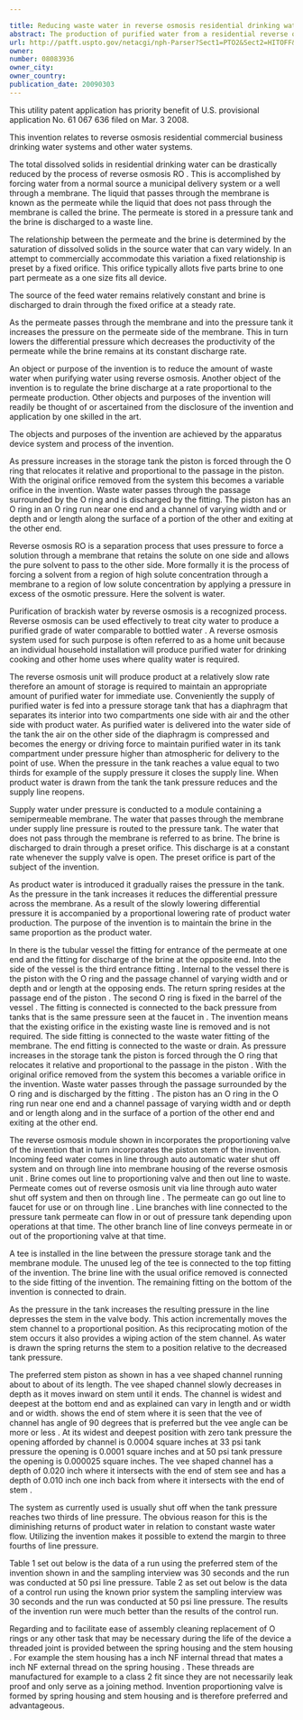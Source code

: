 ```yaml
---

title: Reducing waste water in reverse osmosis residential drinking water systems
abstract: The production of purified water from a residential reverse osmosis drinking water system is limited by the pressure build up in the holding tank or reservoir. While the pressure in the tank increases the brine or waste water continues to flow at a constant rate. This condition makes an undesirable out of proportion relationship between the purified water and the waste water. The production of product water is controlled by the differential pressure across the purification membrane, as the tank pressure increases the differential pressure decreases and reduced production of product water results. The purpose of the device is to utilize the increasing tank pressure as a force to actuate the valve that proportions the waste water in a direct relationship with the product water. The ratio between the product water and the waste water remains constant during the period that purified water is being delivered to the holding tank.
url: http://patft.uspto.gov/netacgi/nph-Parser?Sect1=PTO2&Sect2=HITOFF&p=1&u=%2Fnetahtml%2FPTO%2Fsearch-adv.htm&r=1&f=G&l=50&d=PALL&S1=08083936&OS=08083936&RS=08083936
owner: 
number: 08083936
owner_city: 
owner_country: 
publication_date: 20090303
---
```

This utility patent application has priority benefit of U.S. provisional application No. 61 067 636 filed on Mar. 3 2008.

This invention relates to reverse osmosis residential commercial business drinking water systems and other water systems.

The total dissolved solids in residential drinking water can be drastically reduced by the process of reverse osmosis RO . This is accomplished by forcing water from a normal source a municipal delivery system or a well through a membrane. The liquid that passes through the membrane is known as the permeate while the liquid that does not pass through the membrane is called the brine. The permeate is stored in a pressure tank and the brine is discharged to a waste line.

The relationship between the permeate and the brine is determined by the saturation of dissolved solids in the source water that can vary widely. In an attempt to commercially accommodate this variation a fixed relationship is preset by a fixed orifice. This orifice typically allots five parts brine to one part permeate as a one size fits all device.

The source of the feed water remains relatively constant and brine is discharged to drain through the fixed orifice at a steady rate.

As the permeate passes through the membrane and into the pressure tank it increases the pressure on the permeate side of the membrane. This in turn lowers the differential pressure which decreases the productivity of the permeate while the brine remains at its constant discharge rate.

An object or purpose of the invention is to reduce the amount of waste water when purifying water using reverse osmosis. Another object of the invention is to regulate the brine discharge at a rate proportional to the permeate production. Other objects and purposes of the invention will readily be thought of or ascertained from the disclosure of the invention and application by one skilled in the art.

The objects and purposes of the invention are achieved by the apparatus device system and process of the invention.

As pressure increases in the storage tank the piston is forced through the O ring that relocates it relative and proportional to the passage in the piston. With the original orifice removed from the system this becomes a variable orifice in the invention. Waste water passes through the passage surrounded by the O ring and is discharged by the fitting. The piston has an O ring in an O ring run near one end and a channel of varying width and or depth and or length along the surface of a portion of the other and exiting at the other end.

Reverse osmosis RO is a separation process that uses pressure to force a solution through a membrane that retains the solute on one side and allows the pure solvent to pass to the other side. More formally it is the process of forcing a solvent from a region of high solute concentration through a membrane to a region of low solute concentration by applying a pressure in excess of the osmotic pressure. Here the solvent is water.

Purification of brackish water by reverse osmosis is a recognized process. Reverse osmosis can be used effectively to treat city water to produce a purified grade of water comparable to bottled water . A reverse osmosis system used for such purpose is often referred to as a home unit because an individual household installation will produce purified water for drinking cooking and other home uses where quality water is required.

The reverse osmosis unit will produce product at a relatively slow rate therefore an amount of storage is required to maintain an appropriate amount of purified water for immediate use. Conveniently the supply of purified water is fed into a pressure storage tank that has a diaphragm that separates its interior into two compartments one side with air and the other side with product water. As purified water is delivered into the water side of the tank the air on the other side of the diaphragm is compressed and becomes the energy or driving force to maintain purified water in its tank compartment under pressure higher than atmospheric for delivery to the point of use. When the pressure in the tank reaches a value equal to two thirds for example of the supply pressure it closes the supply line. When product water is drawn from the tank the tank pressure reduces and the supply line reopens.

Supply water under pressure is conducted to a module containing a semipermeable membrane. The water that passes through the membrane under supply line pressure is routed to the pressure tank. The water that does not pass through the membrane is referred to as brine. The brine is discharged to drain through a preset orifice. This discharge is at a constant rate whenever the supply valve is open. The preset orifice is part of the subject of the invention.

As product water is introduced it gradually raises the pressure in the tank. As the pressure in the tank increases it reduces the differential pressure across the membrane. As a result of the slowly lowering differential pressure it is accompanied by a proportional lowering rate of product water production. The purpose of the invention is to maintain the brine in the same proportion as the product water.

In there is the tubular vessel the fitting for entrance of the permeate at one end and the fitting for discharge of the brine at the opposite end. Into the side of the vessel is the third entrance fitting . Internal to the vessel there is the piston with the O ring and the passage channel of varying width and or depth and or length at the opposing ends. The return spring resides at the passage end of the piston . The second O ring is fixed in the barrel of the vessel . The fitting is connected is connected to the back pressure from tanks that is the same pressure seen at the faucet in . The invention means that the existing orifice in the existing waste line is removed and is not required. The side fitting is connected to the waste water fitting of the membrane. The end fitting is connected to the waste or drain. As pressure increases in the storage tank the piston is forced through the O ring that relocates it relative and proportional to the passage in the piston . With the original orifice removed from the system this becomes a variable orifice in the invention. Waste water passes through the passage surrounded by the O ring and is discharged by the fitting . The piston has an O ring in the O ring run near one end and a channel passage of varying width and or depth and or length along and in the surface of a portion of the other end and exiting at the other end.

The reverse osmosis module shown in incorporates the proportioning valve of the invention that in turn incorporates the piston stem of the invention. Incoming feed water comes in line through auto automatic water shut off system and on through line into membrane housing of the reverse osmosis unit . Brine comes out line to proportioning valve and then out line to waste. Permeate comes out of reverse osmosis unit via line through auto water shut off system and then on through line . The permeate can go out line to faucet for use or on through line . Line branches with line connected to the pressure tank permeate can flow in or out of pressure tank depending upon operations at that time. The other branch line of line conveys permeate in or out of the proportioning valve at that time.

A tee is installed in the line between the pressure storage tank and the membrane module. The unused leg of the tee is connected to the top fitting of the invention. The brine line with the usual orifice removed is connected to the side fitting of the invention. The remaining fitting on the bottom of the invention is connected to drain.

As the pressure in the tank increases the resulting pressure in the line depresses the stem in the valve body. This action incrementally moves the stem channel to a proportional position. As this reciprocating motion of the stem occurs it also provides a wiping action of the stem channel. As water is drawn the spring returns the stem to a position relative to the decreased tank pressure.

The preferred stem piston as shown in has a vee shaped channel running about to about of its length. The vee shaped channel slowly decreases in depth as it moves inward on stem until it ends. The channel is widest and deepest at the bottom end and as explained can vary in length and or width and or width. shows the end of stem where it is seen that the vee of channel has angle of 90 degrees that is preferred but the vee angle can be more or less . At its widest and deepest position with zero tank pressure the opening afforded by channel is 0.0004 square inches at 33 psi tank pressure the opening is 0.0001 square inches and at 50 psi tank pressure the opening is 0.000025 square inches. The vee shaped channel has a depth of 0.020 inch where it intersects with the end of stem see and has a depth of 0.010 inch one inch back from where it intersects with the end of stem .

The system as currently used is usually shut off when the tank pressure reaches two thirds of line pressure. The obvious reason for this is the diminishing returns of product water in relation to constant waste water flow. Utilizing the invention makes it possible to extend the margin to three fourths of line pressure.

Table 1 set out below is the data of a run using the preferred stem of the invention shown in and the sampling interview was 30 seconds and the run was conducted at 50 psi line pressure. Table 2 as set out below is the data of a control run using the known prior system the sampling interview was 30 seconds and the run was conducted at 50 psi line pressure. The results of the invention run were much better than the results of the control run.

Regarding and to facilitate ease of assembly cleaning replacement of O rings or any other task that may be necessary during the life of the device a threaded joint is provided between the spring housing and the stem housing . For example the stem housing has a inch NF internal thread that mates a inch NF external thread on the spring housing . These threads are manufactured for example to a class 2 fit since they are not necessarily leak proof and only serve as a joining method. Invention proportioning valve is formed by spring housing and stem housing and is therefore preferred and advantageous.

